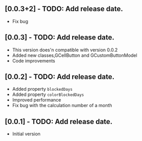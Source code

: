 ## [0.0.3+2] - TODO: Add release date.

* Fix bug

## [0.0.3] - TODO: Add release date.

* This version does'n compatible with version 0.0.2
* Added new classes,GCellButton and GCustomButtonModel
* Code improvements

## [0.0.2] - TODO: Add release date.

* Added property `blockedDays`
* Added property `colorBlockedDays`
* Improved performance
* Fix bug with the calculation number of a month

## [0.0.1] - TODO: Add release date.

* Initial version
